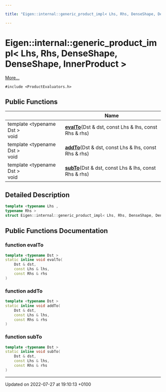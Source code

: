 ```yaml
---

title: "Eigen::internal::generic_product_impl< Lhs, Rhs, DenseShape, DenseShape, InnerProduct >"

---
```


# Eigen::internal::generic_product_impl< Lhs, Rhs, DenseShape, DenseShape, InnerProduct >



 [More...](#detailed-description)


`#include <ProductEvaluators.h>`

## Public Functions

|                | Name           |
| -------------- | -------------- |
| template <typename Dst \> <br>void | **[evalTo](http://example.org/classes/structeigen_1_1internal_1_1generic__product__impl_3_01lhs_00_01rhs_00_01denseshape_00_01denseshape_00_01innerproduct_01_4/#function-evalto)**(Dst & dst, const Lhs & lhs, const Rhs & rhs) |
| template <typename Dst \> <br>void | **[addTo](http://example.org/classes/structeigen_1_1internal_1_1generic__product__impl_3_01lhs_00_01rhs_00_01denseshape_00_01denseshape_00_01innerproduct_01_4/#function-addto)**(Dst & dst, const Lhs & lhs, const Rhs & rhs) |
| template <typename Dst \> <br>void | **[subTo](http://example.org/classes/structeigen_1_1internal_1_1generic__product__impl_3_01lhs_00_01rhs_00_01denseshape_00_01denseshape_00_01innerproduct_01_4/#function-subto)**(Dst & dst, const Lhs & lhs, const Rhs & rhs) |

## Detailed Description

```cpp
template <typename Lhs ,
typename Rhs >
struct Eigen::internal::generic_product_impl< Lhs, Rhs, DenseShape, DenseShape, InnerProduct >;
```

## Public Functions Documentation

### function evalTo

```cpp
template <typename Dst >
static inline void evalTo(
    Dst & dst,
    const Lhs & lhs,
    const Rhs & rhs
)
```


### function addTo

```cpp
template <typename Dst >
static inline void addTo(
    Dst & dst,
    const Lhs & lhs,
    const Rhs & rhs
)
```


### function subTo

```cpp
template <typename Dst >
static inline void subTo(
    Dst & dst,
    const Lhs & lhs,
    const Rhs & rhs
)
```


-------------------------------

Updated on 2022-07-27 at 19:10:13 +0100